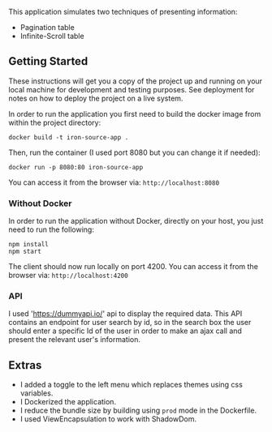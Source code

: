 
This application simulates two techniques of presenting information:
- Pagination table
- Infinite-Scroll table 

## Getting Started

These instructions will get you a copy of the project up and running on your local machine for development and testing purposes. See deployment for notes on how to deploy the project on a live system.

In order to run the application you first need to build the docker image from within the project directory:
```
docker build -t iron-source-app .
```

Then, run the container (I used port 8080 but you can change it if needed):
```
docker run -p 8080:80 iron-source-app
```

You can access it from the browser via:
`http://localhost:8080` 

 
 ### Without Docker

 In order to run the application without Docker, directly on your host, you just need to run the following:
```
npm install
npm start
```
The client should now run locally on port 4200.
You can access it from the browser via: `http://localhost:4200`



### API
I used 'https://dummyapi.io/' api to display the required data.
This API contains an endpoint for user search by id, so in the search box the user should enter a specific Id of the user in order to make an ajax call and present the relevant user's information.

## Extras
- I added a toggle to the left menu which replaces themes using css variables.
- I Dockerized the application.
- I reduce the bundle size by building using `prod` mode in the Dockerfile.
- I used ViewEncapsulation to work with ShadowDom.
